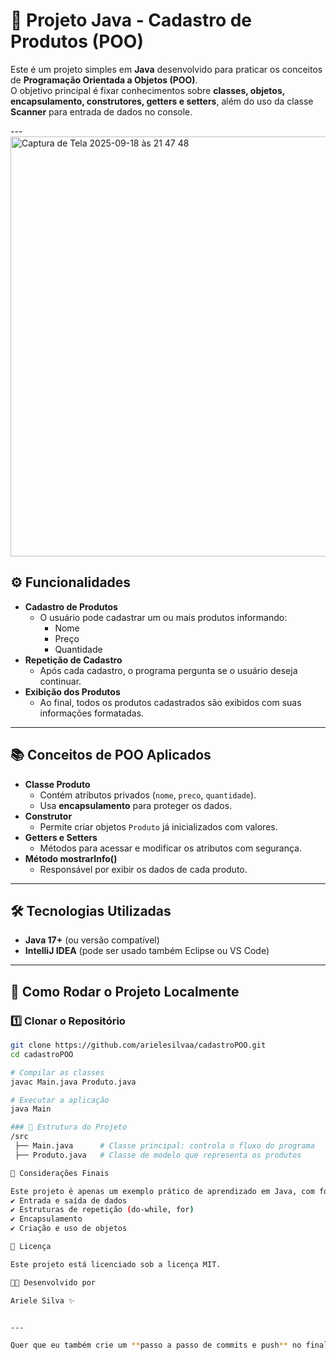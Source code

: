 # 🛒 Projeto Java - Cadastro de Produtos (POO)

Este é um projeto simples em **Java** desenvolvido para praticar os conceitos de **Programação Orientada a Objetos (POO)**.  
O objetivo principal é fixar conhecimentos sobre **classes, objetos, encapsulamento, construtores, getters e setters**, além do uso da classe **Scanner** para entrada de dados no console.  



---<img width="670" height="672" alt="Captura de Tela 2025-09-18 às 21 47 48" src="https://github.com/user-attachments/assets/15dc352f-7a6f-4efb-9899-29e003f16966" />


## ⚙️ Funcionalidades

- **Cadastro de Produtos**  
  - O usuário pode cadastrar um ou mais produtos informando:  
    - Nome  
    - Preço  
    - Quantidade  
- **Repetição de Cadastro**  
  - Após cada cadastro, o programa pergunta se o usuário deseja continuar.  
- **Exibição dos Produtos**  
  - Ao final, todos os produtos cadastrados são exibidos com suas informações formatadas.  

---

## 📚 Conceitos de POO Aplicados

- **Classe Produto**  
  - Contém atributos privados (`nome`, `preco`, `quantidade`).  
  - Usa **encapsulamento** para proteger os dados.  
- **Construtor**  
  - Permite criar objetos `Produto` já inicializados com valores.  
- **Getters e Setters**  
  - Métodos para acessar e modificar os atributos com segurança.  
- **Método mostrarInfo()**  
  - Responsável por exibir os dados de cada produto.  

---

## 🛠 Tecnologias Utilizadas
- **Java 17+** (ou versão compatível)  
- **IntelliJ IDEA** (pode ser usado também Eclipse ou VS Code)  

---

## 🚀 Como Rodar o Projeto Localmente

### 1️⃣ Clonar o Repositório
```bash
git clone https://github.com/arielesilvaa/cadastroPOO.git
cd cadastroPOO

# Compilar as classes
javac Main.java Produto.java

# Executar a aplicação
java Main

### 📂 Estrutura do Projeto
/src
 ├── Main.java      # Classe principal: controla o fluxo do programa
 ├── Produto.java   # Classe de modelo que representa os produtos

📌 Considerações Finais

Este projeto é apenas um exemplo prático de aprendizado em Java, com foco em:
✔️ Entrada e saída de dados
✔️ Estruturas de repetição (do-while, for)
✔️ Encapsulamento
✔️ Criação e uso de objetos

📄 Licença

Este projeto está licenciado sob a licença MIT.

👩‍💻 Desenvolvido por

Ariele Silva ✨


---

Quer que eu também crie um **passo a passo de commits e push** no final do README (tipo “Como contribuir” ou “Como subir no GitHub”), ou prefere deixar o README mais enxuto só focado no projeto?

